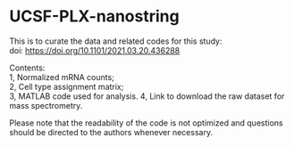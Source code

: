 # UCSF-PLX-nanostring

This is to curate the data and related codes for this study: \
doi: https://doi.org/10.1101/2021.03.20.436288

Contents:\
1, Normalized mRNA counts; \
2, Cell type assignment matrix;  
3, MATLAB code used for analysis. 
4, Link to download the raw dataset for mass spectrometry.

Please note that the readability of the code is not optimized and questions should be directed to the authors whenever necessary.

